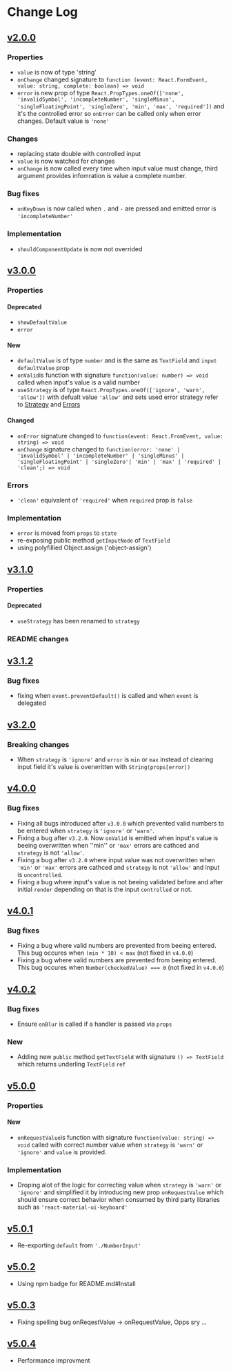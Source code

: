 # Change Log

## [v2.0.0](https://github.com/NoHomey/material-ui-number-input/releases/tag/2.0.0)

### Properties

- `value` is now of type 'string'
- `onChange` changed signature to `function (event: React.FormEvent, value: string, complete: boolean) => void`
- `error` is new prop of type `React.PropTypes.oneOf(['none', 'invalidSymbol', 'incompleteNumber', 'singleMinus', 'singleFloatingPoint', 'singleZero', 'min', 'max', 'required'])` and it's the controlled error so `onError` can be called only when error changes. Default value is `'none'`

### Changes

- replacing state double with controlled input
- `value` is now watched for changes
- `onChange` is now called every time when input value must change, third argument provides infomration is value a complete number.

### Bug fixes

- `onKeyDown` is now called when `.` and `-` are pressed and emitted error is `'incompleteNumber'`

### Implementation

- `shouldComponentUpdate` is now not overrided

## [v3.0.0](https://github.com/NoHomey/material-ui-number-input/releases/tag/3.0.0)

### Properties

#### Deprecated

- `showDefaultValue`
- `error`

#### New

- `defaultValue` is of type `number` and is the same as `TextField` and `input` `defaultValue` prop
- `onValid`is function with signature `function(value: number) => void` called when input's value is a valid number
- `useStrategy` is of type `React.PropTypes.oneOf(['ignore', 'warn', 'allow'])` with defualt value `'allow'` and sets used error strategy refer to [Strategy](https://github.com/NoHomey/material-ui-number-input#strategies) and [Errors](https://github.com/NoHomey/material-ui-number-input#errors) 

#### Changed

- `onError` signature changed to `function(event: React.FromEvent, value: string) => void`
- `onChange` signature changed to `function(error: 'none' | 'invalidSymbol' | 'incompleteNumber' | 'singleMinus' | 'singleFloatingPoint' | 'singleZero'| 'min' | 'max' | 'required' | 'clean';) => void`

### Errors

- `'clean'` equivalent of `'required'` when `required` prop is `false`

### Implementation

- `error` is moved from `props` to `state`
- re-exposing public method `getInputNode` of `TextField`
- using polyfillied Object.assign ('object-assign')

## [v3.1.0](https://github.com/NoHomey/material-ui-number-input/releases/tag/3.1.0)

### Properties


#### Deprecated

- `useStrategy` has been renamed to `strategy`

### README changes

## [v3.1.2](https://github.com/NoHomey/material-ui-number-input/releases/tag/3.1.2)

### Bug fixes

- fixing when `event.preventDefault()` is called and when `event` is delegated

## [v3.2.0](https://github.com/NoHomey/material-ui-number-input/releases/tag/3.2.0)

### Breaking changes

- When `strategy` is `'ignore'` and `error` is `min` or `max` instead of clearing input field it's value is overwritten with `String(props[error])`

## [v4.0.0](https://github.com/NoHomey/material-ui-number-input/releases/tag/4.0.0)

### Bug fixes

- Fixing all bugs introduced after `v3.0.0` which prevented valid numbers to be entered when `strategy` is `'ignore'` or `'warn'`.
- Fixing a bug after `v3.2.0`. Now `onValid` is emitted when input's value is beeing overwritten when ''min'' or `'max'` errors are cathced and `strategy` is not `'allow'`.
- Fixing a bug after `v3.2.0` where input value was not overwritten when `'min'` or `'max'` errors are cathced and `strategy` is not `'allow'` and input is `uncontrolled`.
- Fixing a bug where input's value is not beeing validated before and after initial `render` depending on that is the input `controlled` or not.

## [v4.0.1](https://github.com/NoHomey/material-ui-number-input/releases/tag/4.0.1)

### Bug fixes

- Fixing a bug where valid numbers are prevented from beeing entered. This bug occures when `(min * 10) < max` (not fixed in `v4.0.0`)
- Fixing a bug where valid numbers are prevented from beeing entered. This bug occures when `Number(checkedValue) === 0` (not fixed in `v4.0.0`)

## [v4.0.2](https://github.com/NoHomey/material-ui-number-input/releases/tag/4.0.2)

### Bug fixes

- Ensure `onBlur` is called if a handler is passed via `props`

### New

- Adding new `public` method `getTextField` with signature `() => TextField` which returns underling `TextField` `ref`

## [v5.0.0](https://github.com/NoHomey/material-ui-number-input/releases/tag/5.0.0)

### Properties

#### New

- `onRequestValue`is function with signature `function(value: string) => void` called with correct number value when  `strategy` is `'warn'` or `'ignore'` and `value` is provided.

### Implementation

- Droping alot of the logic for correcting value when `strategy` is `'warn'` or `'ignore'` and simplified it by introducing new prop `onRequestValue` which should ensure correct behavior when consumed by third party libraries such as `'react-material-ui-keyboard'` 

## [v5.0.1](https://github.com/NoHomey/material-ui-number-input/releases/tag/5.0.1)
 
 - Re-exporting `default` from `'./NumberInput'`

## [v5.0.2](https://github.com/NoHomey/material-ui-number-input/releases/tag/5.0.2)

- Using npm badge for README.md#Install

## [v5.0.3](https://github.com/NoHomey/material-ui-number-input/releases/tag/5.0.3)

- Fixing spelling bug onReqestValue -> onRequestValue, Opps sry ...

## [v5.0.4](https://github.com/NoHomey/material-ui-number-input/releases/tag/5.0.4)

- Performance improvment
